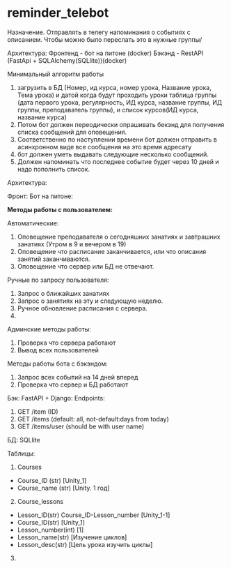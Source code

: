 # reminder_telebot

Назначение.
Отправлять в телегу напоминания о событиях с описанием. Чтобы можно было переслать это в нужные группы/

Архитектура:
Фронтенд - бот на питоне (docker)
Бэкэнд - RestAPI (FastApi + SQLAlchemy(SQLlite))(docker)

Минимальный алгоритм работы

1) загрузить в БД (Номер, ид курса, номер урока,  Название урока, Тема урока) и датой когда будут проходить уроки таблица группы (дата первого урока, регулярность, ИД курса, название группы, ИД группы, преподаватель группы), и список курсов(ИД курса, название курса)
2) Потом бот должен переодически опрашивать бекэнд для получения списка сообщений для оповещения.
3) Соответственно по наступлении времени бот должен отправить в асинхронном виде все сообщения на это время адресату
4) бот должен уметь выдавать следующие несколько сообщений.
5) Должен напоминать что последнее событие будет через 10 дней и надо пополнить список.

Архитектура:

Фронт:
    Бот на питоне:

**Методы работы с пользователем:**

Автоматические:

1) Оповещение преподавателя о сегодняшних занатиях и завтрашних занатиях (Утром в 9 и вечером в 19)
2) Оповещение что расписание заканчивается, или что описания занятий заканчиваются.
3) Оповещение что сервер или БД не отвечают.

Ручные по запросу пользователя:

1) Запрос о ближайших занатиях
2) Запрос о занятиях на эту и следующую неделю.
3) Ручное обновление расписания с сервера.
4) 

Админские методы работы:

1) Проверка что сервера работают
2) Вывод всех пользователей

Методы работы бота с бэкэндом:

1) Запрос всех событий на 14 дней вперед
2) Проверка что сервер и БД работают

Бэк:
FastAPI + Django:
Endpoints:

1) GET /item  (ID)
2) GET /items (default: all, not-default:days from today)
3) GET /items/user (should be with user name)


БД: SQLlite

Таблицы:

1) Courses

- Course_ID (str) [Unity_1]
- Course_name (str) [Unity. 1 год]

2) Course_lessons

- Lesson_ID(str) Course_ID-Lesson_number [Unity_1-1]
- Course_ID(str) [Unity_1]
- Lesson_number(int) [1]
- Lesson_name(str) [Изучение циклов]
- Lesson_desc(str) [Цель урока изучить циклы]

3) 